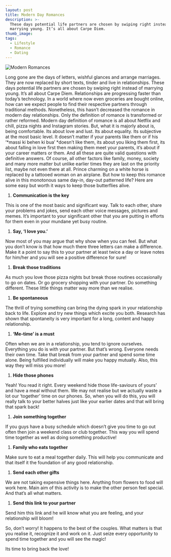 ```yaml
---
layout: post
title: Modern Day Romances
description: >-
  These days potential life partners are chosen by swiping right instead of
  marrying young. It’s all about Carpe Diem.
thumb_image:
tags:
  - Lifestyle
  - Romance
  - Dating
---
```


![Modern Romances](https://cdn.zivost.com/pleb/blog-images/modern-romance-main.jpg)

Long gone are the days of letters, wishful glances and arrange marriages. They are now replaced by short texts, tinder and live in relationships. These days potential life partners are chosen by swiping right instead of marrying young. It’s all about Carpe Diem. Relationships are progressing faster than today’s technology. In a world where now even groceries are bought online, how can we expect people to find their respective partners through traditional methods. Nonetheless, this hasn’t decreased the romance in modern day relationships. Only the definition of romance is transformed or rather reformed. Modern day definition of romance is all about Netflix and chill, pizza nights and Instagram stories. But, what it is majorly about is, being comfortable. Its about love and lust. Its about equality. Its subjective at the most basic level. It doesn’t matter if your parents like them or if his ‘*massi ki behen ki bua’&nbsp;*doesn’t like them, its about you liking them first, its about falling in love first then making them meet your parents, it’s about if your career matters or them. And all these are quite valid questions with definitive answers. Of course, all other factors like family, money, society and many more matter but unlike earlier times they are last on the priority list, maybe not even there at all. Prince charming on a white horse is replaced by a tattooed woman on an airplane. But how to keep this romance alive in this monotonous same day-in, day-out patterned life? Here are some easy but worth it ways to keep those butterflies alive.

1. **Communication is the key**

This is one of the most basic and significant way. Talk to each other, share your problems and jokes, send each other voice messages, pictures and memes. It’s important to your significant other that you are putting in efforts for them even in your mundane yet busy routine.&nbsp;

1. **Say, ‘I love you.’**

Now most of you may argue that why show when you can feel. But what you don’t know is that how much there three letters can make a difference. Make it a point to say this to your partner at least twice a day or leave notes for him/her and you will see a positive difference for sure\!

1. **Break those traditions&nbsp;**

As much you love those pizza nights but break those routines occasionally to go on dates. Or go grocery shopping with your partner. Do something different. These little things matter way more than we realise.&nbsp;

1. **Be spontaneous**

The thrill of trying something can bring the dying spark in your relationship back to life. Explore and try new things which excite you both. Research has shown that spontaneity is very important for a long, content and happy relationship.&nbsp;

1. **‘Me-time’ is a must&nbsp;**

Often when we are in a relationship, you tend to ignore ourselves. Everything you do is with your partner. But that’s wrong. Everyone needs their own time. Take that break from your partner and spend some time alone. Being fulfilled individually will make you happy mutually. Also, this way they will miss you more\!

1. **Hide those phones**

Yeah\! You read it right. Every weekend hide those life-saviours of yours’ and have a meal without them. We may not realise but we actually waste a lot our ‘together’ time on our phones. So, when you will do this, you will really talk to your better halves just like your earlier dates and that will bring that spark back\!&nbsp;

1. **Join something together&nbsp;**

If you guys have a busy schedule which doesn’t give you time to go out often then join a weekend class or club together. This way you will spend time together as well as doing something productive\!

1. **Family who eats together&nbsp;**

Make sure to eat a meal together daily. This will help you communicate and that itself it the foundation of any good relationship.

1. **Send each other gifts**

We are not taking expensive things here. Anything from flowers to food will work here. Main aim of this activity is to make the other person feel special. And that’s all what matters.

1. **Send this link to your partner**

Send him this link and he will know what you are feeling, and your relationship will bloom\!

So, don’t worry\! It happens to the best of the couples. What matters is that you realise it, recognize it and work on it. Just seize every opportunity to spend time together and you will see the magic\!

Its time to bring back the love\!